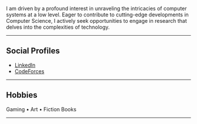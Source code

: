 I am driven by a profound interest in unraveling the intricacies of computer systems at a low level. Eager to contribute to cutting-edge developments in Computer Science, I actively seek opportunities to engage in research that delves into the complexities of technology.

---

## Social Profiles

- [LinkedIn](https://www.linkedin.com/in/abhiram-kothagundu)
- [CodeForces](https://codeforces.com/profile/abhiramkothagundu)

---

## Hobbies

Gaming • Art • Fiction Books

---
